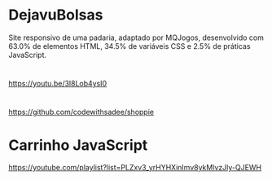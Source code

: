 # DejavuBolsas
Site responsivo de uma padaria, adaptado por MQJogos,
desenvolvido com 63.0% de elementos HTML, 34.5% de variáveis CSS e 
2.5% de práticas JavaScript.
#
https://youtu.be/3l8Lob4ysI0
#
#
https://github.com/codewithsadee/shoppie
#
#
# Carrinho JavaScript
https://youtube.com/playlist?list=PLZxv3_yrHYHXinImv8ykMlvzJly-QJEWH
#
